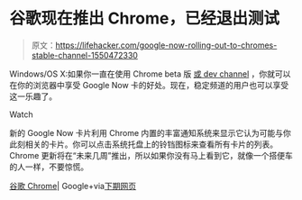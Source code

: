 # 谷歌现在推出 Chrome，已经退出测试

> 原文：<https://lifehacker.com/google-now-rolling-out-to-chromes-stable-channel-1550472330>

Windows/OS X:如果你一直在使用 Chrome beta 版 [或 dev channel](https://lifehacker.com/google-now-comes-to-desktop-in-chrome-dev-channel-1514843013) ，你就可以在你的浏览器中享受 Google Now 卡的好处。现在，稳定频道的用户也可以享受这一乐趣了。

Watch

新的 Google Now 卡片利用 Chrome 内置的丰富通知系统来显示它认为可能与你此刻相关的卡片。你可以点击系统托盘上的铃铛图标来查看所有卡片的列表。Chrome 更新将在“未来几周”推出，所以如果你没有马上看到它，就像一个搭便车的人一样，不要惊慌。

[谷歌 Chrome](https://plus.google.com/u/0/+chrome/posts/aqwUqfvfpVR)| Google+via[下期网页](http://thenextweb.com/google/2014/03/24/google-now-arrives-chrome-windows-mac/)